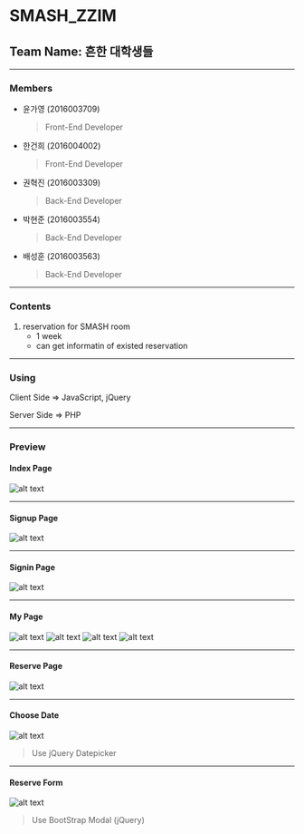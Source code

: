 SMASH_ZZIM
============================

## Team Name: 흔한 대학생들

---------------------------------------

### Members

   + 윤가영 (2016003709) 
      > Front-End Developer
   + 한건희 (2016004002) 
      > Front-End Developer
   + 권혁진 (2016003309)
      > Back-End Developer
   + 박현준 (2016003554) 
      > Back-End Developer
   + 배성훈 (2016003563) 
      > Back-End Developer

----------------------------------------------
       
### Contents
1. reservation for SMASH room
   - 1 week
   - can get informatin of existed reservation
----------------------------------------------


### Using
Client Side
=> JavaScript, jQuery

Server Side
=> PHP

----------------------------------------------
 
### Preview

#### Index Page
![alt text](https://github.com/KimKwon/SMASH_ZZIM/blob/master/preview/index.png)
* * *
#### Signup Page
![alt text](https://github.com/KimKwon/SMASH_ZZIM/blob/master/preview/signup.png)
* * *
#### Signin Page
![alt text](https://github.com/KimKwon/SMASH_ZZIM/blob/master/preview/signin.png)
* * *
#### My Page
![alt text](https://github.com/KimKwon/SMASH_ZZIM/blob/master/preview/mypage.png)
![alt text](https://github.com/KimKwon/SMASH_ZZIM/blob/master/preview/email.png)
![alt text](https://github.com/KimKwon/SMASH_ZZIM/blob/master/preview/pw.png)
![alt text](https://github.com/KimKwon/SMASH_ZZIM/blob/master/preview/sid_dep.png)
* * *
#### Reserve Page
![alt text](https://github.com/KimKwon/SMASH_ZZIM/blob/master/preview/reserve.png)
* * *
#### Choose Date
![alt text](https://github.com/KimKwon/SMASH_ZZIM/blob/master/preview/reserve_date.png)
> Use jQuery Datepicker
* * *
#### Reserve Form
![alt text](https://github.com/KimKwon/SMASH_ZZIM/blob/master/preview/reserve_form.png)
> Use BootStrap Modal (jQuery)

